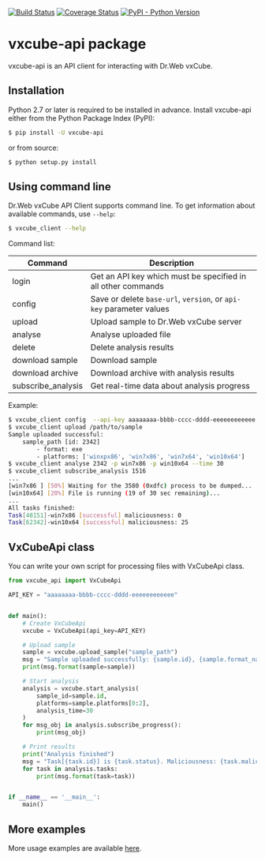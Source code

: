 [![Build Status](https://travis-ci.org/DoctorWebLtd/vxcube-api.svg?branch=master)](https://travis-ci.org/DoctorWebLtd/vxcube-api/)
[![Coverage Status](https://coveralls.io/repos/github/DoctorWebLtd/vxcube-api/badge.svg?branch=master)](https://coveralls.io/github/DoctorWebLtd/vxcube-api?branch=master)
[![PyPI - Python Version](https://img.shields.io/pypi/pyversions/vxcube-api.svg)](https://pypi.org/project/vxcube-api/)

# vxcube-api package
vxcube-api is an API client for interacting with Dr.Web vxCube.

## Installation
Python 2.7 or later is required to be installed in advance.
Install vxcube-api either from the Python Package Index (PyPI):
```bash
$ pip install -U vxcube-api
```
or from source:
```bash
$ python setup.py install
```

## Using command line
Dr.Web vxCube API Client supports command line. To get information about available commands, use `--help`:
```bash
$ vxcube_client --help
```

Command list:

| Command            | Description                                                             |
| ------------------ | ----------------------------------------------------------------------- |
| login              | Get an API key which must be specified in all other commands            |
| config             | Save or delete `base-url`, `version`, or `api-key` parameter values     |
| upload             | Upload sample to Dr.Web vxCube server                                   |
| analyse            | Analyse uploaded file                                                   |
| delete             | Delete analysis results                                                 |
| download sample    | Download sample                                                         |
| download archive   | Download archive with analysis results                                  |
| subscribe_analysis | Get real-time data about analysis progress                              |
 
Example:
```bash
$ vxcube_client config  --api-key aaaaaaaa-bbbb-cccc-dddd-eeeeeeeeeeee
$ vxcube_client upload /path/to/sample
Sample uploaded successful:
    sample_path [id: 2342]
        - format: exe
        - platforms: ['winxpx86', 'win7x86', 'win7x64', 'win10x64']
$ vxcube_client analyse 2342 -p win7x86 -p win10x64 --time 30
$ vxcube_client subscribe_analysis 1516
... 
[win7x86 ] [50%] Waiting for the 3580 (0xdfc) process to be dumped...
[win10x64] [20%] File is running (19 of 30 sec remaining)...
...
All tasks finished:
Task[48151]-win7x86 [successful] maliciousness: 0
Task[62342]-win10x64 [successful] maliciousness: 25
```

## VxCubeApi class
You can write your own script for processing files with VxCubeApi class.

```python
from vxcube_api import VxCubeApi

API_KEY = "aaaaaaaa-bbbb-cccc-dddd-eeeeeeeeeeee"


def main():
    # Create VxCubeApi
    vxcube = VxCubeApi(api_key=API_KEY)

    # Upload sample
    sample = vxcube.upload_sample("sample_path")
    msg = "Sample uploaded successfully: {sample.id}, {sample.format_name}, {sample.platforms}"
    print(msg.format(sample=sample))

    # Start analysis
    analysis = vxcube.start_analysis(
        sample_id=sample.id,
        platforms=sample.platforms[0:2],
        analysis_time=30
    )
    for msg_obj in analysis.subscribe_progress():
        print(msg_obj)

    # Print results
    print("Analysis finished")
    msg = "Task[{task.id}] is {task.status}. Maliciousness: {task.maliciousness}"
    for task in analysis.tasks:
        print(msg.format(task=task))


if __name__ == '__main__':
    main()

```

## More examples
More usage examples are available [here](https://github.com/DoctorWebLtd/vxcube-api/tree/master/examples).